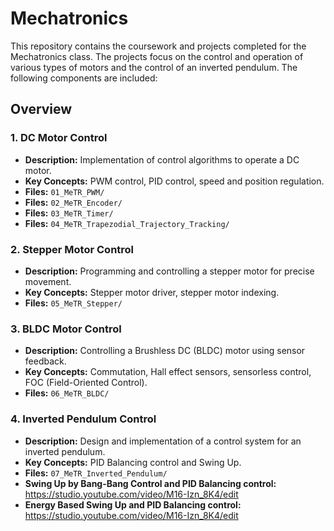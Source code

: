 # Mechatronics
This repository contains the coursework and projects completed for the Mechatronics class. The projects focus on the control and operation of various types of motors and the control of an inverted pendulum. The following components are included:


## Overview

### 1. DC Motor Control
- **Description:** Implementation of control algorithms to operate a DC motor.
- **Key Concepts:** PWM control, PID control, speed and position regulation.
- **Files:** `01_MeTR_PWM/`
- **Files:** `02_MeTR_Encoder/`
- **Files:** `03_MeTR_Timer/`
- **Files:** `04_MeTR_Trapezodial_Trajectory_Tracking/`


### 2. Stepper Motor Control
- **Description:** Programming and controlling a stepper motor for precise movement.
- **Key Concepts:** Stepper motor driver, stepper motor indexing.
- **Files:** `05_MeTR_Stepper/`

### 3. BLDC Motor Control
- **Description:** Controlling a Brushless DC (BLDC) motor using sensor feedback.
- **Key Concepts:** Commutation, Hall effect sensors, sensorless control, FOC (Field-Oriented Control).
- **Files:** `06_MeTR_BLDC/`

### 4. Inverted Pendulum Control
- **Description:** Design and implementation of a control system for an inverted pendulum.
- **Key Concepts:** PID Balancing control and Swing Up.
- **Files:** `07_MeTR_Inverted_Pendulum/`
- **Swing Up by Bang-Bang Control and PID Balancing control:** https://studio.youtube.com/video/M16-Izn_8K4/edit
- **Energy Based Swing Up and PID Balancing control:** https://studio.youtube.com/video/M16-Izn_8K4/edit
